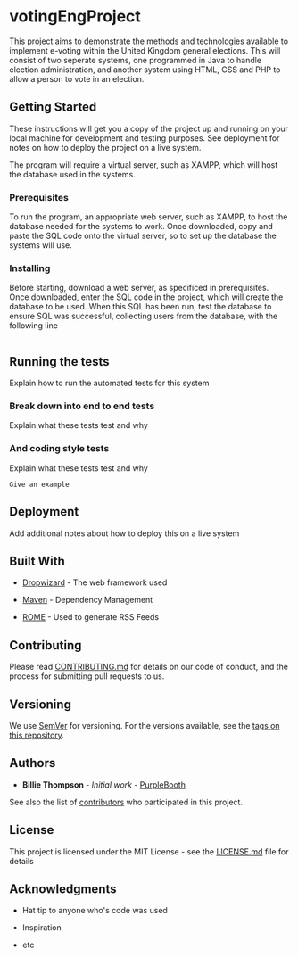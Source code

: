 # votingEngProject
This project aims to demonstrate the methods and technologies available to
implement e-voting within the United Kingdom general elections. This will
consist of two seperate systems, one programmed in Java to handle election
administration, and another system using HTML, CSS and PHP to allow a person
to vote in an election.

## Getting Started


These instructions will get you a copy of the project up and running on your
local machine for development and testing purposes. See deployment for notes 
on how to deploy the project on a live system.


The program will require a virtual server, such as XAMPP, which will host the
database used in the systems.

### Prerequisites


To run the program, an appropriate web server, such as XAMPP, to host the database 
needed for the systems to work. Once downloaded, copy and paste the SQL code
onto the virtual server, so to set up the database the systems will use.



### Installing


Before starting, download a web server, as specificed in prerequisites. Once
downloaded, enter the SQL code in the project, which will create the database to
be used. When this SQL has been run, test the database to ensure SQL was successful,
collecting users from the database, with the following line
```Select * from voter
```






## Running the tests


Explain how to run the automated tests for this system



### Break down into end to end tests


Explain what these tests test and why





### And coding style tests


Explain what these tests test and why


```
Give an example
```



## Deployment


Add additional notes about how to deploy this on a live system



## Built With


* [Dropwizard](http://www.dropwizard.io/1.0.2/docs/) - The web framework used

* [Maven](https://maven.apache.org/) - Dependency Management

* [ROME](https://rometools.github.io/rome/) - Used to generate RSS Feeds

## Contributing



Please read [CONTRIBUTING.md](https://gist.github.com/PurpleBooth/b24679402957c63ec426) for details on our code of conduct, and the process for submitting pull requests to us.



## Versioning


We use [SemVer](http://semver.org/) for versioning. For the versions available, see the [tags on this repository](https://github.com/your/project/tags). 



## Authors


* **Billie Thompson** - *Initial work* - [PurpleBooth](https://github.com/PurpleBooth)



See also the list of [contributors](https://github.com/your/project/contributors) who participated in this project.



## License


This project is licensed under the MIT License - see the [LICENSE.md](LICENSE.md) file for details


## Acknowledgments


* Hat tip to anyone who's code was used

* Inspiration

* etc

